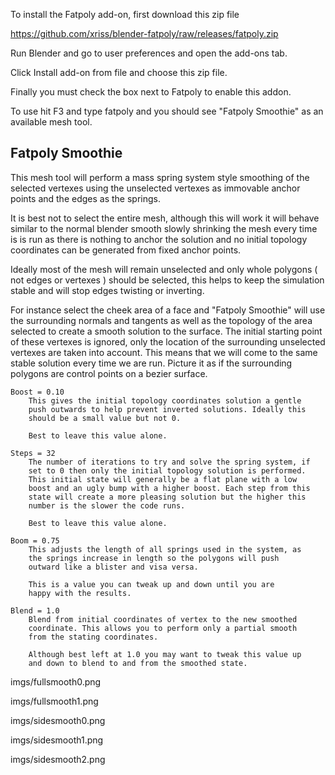 
To install the Fatpoly add-on, first download this zip file

https://github.com/xriss/blender-fatpoly/raw/releases/fatpoly.zip

Run Blender and go to user preferences and open the add-ons tab.

Click Install add-on from file and choose this zip file.

Finally you must check the box next to Fatpoly to enable this addon.


To use hit F3 and type fatpoly and you should see "Fatpoly Smoothie" as 
an available mesh tool.


## Fatpoly Smoothie

This mesh tool will perform a mass spring system style smoothing of the 
selected vertexes using the unselected vertexes as immovable anchor 
points and the edges as the springs.

It is best not to select the entire mesh, although this will work it 
will behave similar to the normal blender smooth slowly shrinking the 
mesh every time is is run as there is nothing to anchor the solution 
and no initial topology coordinates can be generated from fixed anchor 
points.

Ideally most of the mesh will remain unselected and only whole polygons 
( not edges or vertexes ) should be selected, this helps to keep the 
simulation stable and will stop edges twisting or inverting.

For instance select the cheek area of a face and "Fatpoly Smoothie" 
will use the surrounding normals and tangents as well as the topology 
of the area selected to create a smooth solution to the surface. The 
initial starting point of these vertexes is ignored, only the location 
of the surrounding unselected vertexes are taken into account. This 
means that we will come to the same stable solution every time we are 
run. Picture it as if the surrounding polygons are control points on a 
bezier surface.

	Boost = 0.10 
		This gives the initial topology coordinates solution a gentle 
		push outwards to help prevent inverted solutions. Ideally this 
		should be a small value but not 0.
		
		Best to leave this value alone.
		
	Steps = 32
		The number of iterations to try and solve the spring system, if 
		set to 0 then only the initial topology solution is performed. 
		This initial state will generally be a flat plane with a low 
		boost and an ugly bump with a higher boost. Each step from this 
		state will create a more pleasing solution but the higher this 
		number is the slower the code runs.

		Best to leave this value alone.
		
	Boom = 0.75
		This adjusts the length of all springs used in the system, as 
		the springs increase in length so the polygons will push 
		outward like a blister and visa versa.
		
		This is a value you can tweak up and down until you are 
		happy with the results.

	Blend = 1.0
		Blend from initial coordinates of vertex to the new smoothed 
		coordinate. This allows you to perform only a partial smooth 
		from the stating coordinates.

		Although best left at 1.0 you may want to tweak this value up 
		and down to blend to and from the smoothed state. 


imgs/fullsmooth0.png

imgs/fullsmooth1.png


imgs/sidesmooth0.png

imgs/sidesmooth1.png

imgs/sidesmooth2.png

